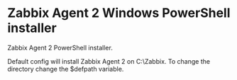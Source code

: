 # Zabbix Agent 2 Windows PowerShell installer
Zabbix Agent 2 PowerShell installer.

Default config will install Zabbix Agent 2 on C:\Zabbix.
To change the directory change the $defpath variable.
